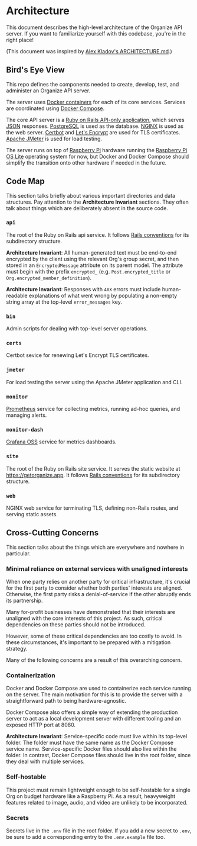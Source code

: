 # Architecture
This document describes the high-level architecture of the Organize API server. If you want to familiarize yourself with this codebase, you're in the right place!

(This document was inspired by [Alex Kladov's ARCHITECTURE.md](https://matklad.github.io/2021/02/06/ARCHITECTURE.md.html).)

## Bird's Eye View

This repo defines the components needed to create, develop, test, and administer an Organize API server.

The server uses [Docker containers](https://www.docker.com/resources/what-container/) for each of its core services. Services are coordinated using [Docker Compose](https://docs.docker.com/compose/).

The core API server is a [Ruby on Rails API-only application](https://guides.rubyonrails.org/api_app.html), which serves [JSON](https://developer.mozilla.org/en-US/docs/Learn/JavaScript/Objects/JSON) responses. [PostgreSQL](https://www.postgresql.org/) is used as the database. [NGINX](https://nginx.org/en/docs/) is used as the web server. [Certbot](https://certbot.eff.org/) and [Let's Encrypt](https://letsencrypt.org/) are used for TLS certificates. [Apache JMeter](https://jmeter.apache.org/) is used for load testing.

The server runs on top of [Raspberry Pi](https://www.raspberrypi.com/) hardware running the [Raspberry Pi OS Lite](https://www.raspberrypi.com/software/) operating system for now, but Docker and Docker Compose should simplify the transition onto other hardware if needed in the future.

## Code Map

This section talks briefly about various important directories and data structures. Pay attention to the **Architecture Invariant** sections. They often talk about things which are deliberately absent in the source code.

### `api`

The root of the Ruby on Rails api service. It follows [Rails conventions](https://github.com/jwipeout/rails-directory-structure-guide) for its subdirectory structure.

**Architecture Invariant**: All human-generated text must be end-to-end encrypted by the client using the relevant Org's group secret, and then stored in an `EncryptedMessage` attribute on its parent model. The attribute must begin with the prefix `encrypted_` (e.g. `Post.encrypted_title` or `Org.encrypted_member_definition`).

**Architecture Invariant**: Responses with `4XX` errors must include human-readable explanations of what went wrong by populating a non-empty string array at the top-level `error_messages` key. 

### `bin`

Admin scripts for dealing with top-level server operations.

### `certs`

Certbot sevice for renewing Let's Encrypt TLS certificates.

### `jmeter`

For load testing the server using the Apache JMeter application and CLI.

### `monitor`

[Prometheus](https://prometheus.io/) service for collecting metrics, running ad-hoc queries, and managing alerts. 

### `monitor-dash`

[Grafana OSS](https://grafana.com/oss/grafana/) service for metrics dashboards.

### `site`

The root of the Ruby on Rails site service. It serves the static website at <https://getorganize.app>. It follows [Rails conventions](https://github.com/jwipeout/rails-directory-structure-guide) for its subdirectory structure.

### `web`

NGINX web service for terminating TLS, defining non-Rails routes, and serving static assets.

## Cross-Cutting Concerns

This section talks about the things which are everywhere and nowhere in particular.

### Minimal reliance on external services with unaligned interests

When one party relies on another party for critical infrastructure, it's crucial for the first party to consider whether both parties' interests are aligned. Otherwise, the first party risks a denial-of-service if the other abruptly ends its partnership.

Many for-profit businesses have demonstrated that their interests are unaligned with the core interests of this project. As such, critical dependencies on these parties should not be introduced. 

However, some of these critical dependencies are too costly to avoid. In these circumstances, it's important to be prepared with a mitigation strategy.

Many of the following concerns are a result of this overarching concern.

### Containerization

Docker and Docker Compose are used to containerize each service running on the server. The main motivation for this is to provide the server with a straightforward path to being hardware-agnostic.

Docker Compose also offers a simple way of extending the production server to act as a local development server with different tooling and an exposed HTTP port at 8080.

**Architecture Invariant**: Service-specific code must live within its top-level folder. The folder  must have the same name as the Docker Compose service name. Service-specific Docker files should also live within the folder. In contrast, Docker Compose files should live in the root folder, since they deal with multiple services.

### Self-hostable

This project must remain lightweight enough to be self-hostable for a single Org on budget hardware like a Raspberry Pi. As a result, heavyweight features related to image, audio, and video are unlikely to be incorporated.

### Secrets

Secrets live in the `.env` file in the root folder. If you add a new secret to `.env`, be sure to add a corresponding entry to the `.env.example` file too.
